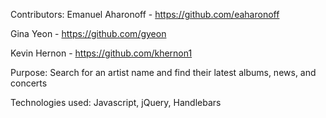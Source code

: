 Contributors:
Emanuel Aharonoff - https://github.com/eaharonoff

Gina Yeon - https://github.com/gyeon

Kevin Hernon - https://github.com/khernon1

Purpose: Search for an artist name and find their latest albums, news, and concerts

Technologies used: Javascript, jQuery, Handlebars